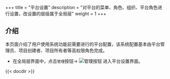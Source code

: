 +++
title = "平台设置"
description = "对平台的菜单、角色、组织、平台角色进行设置，改设置的层级属于全局层"
weight = 1
+++
## 介绍

本页面介绍了用户使用系统功能前需要进行的平台配置，该系统配置基本由平台管理员、项目创建者、项目所有者等高权限角色完成。

- 在全局层界面中，点击`管理`按钮→ ![管理按钮](/docs/user-guide/system-configuration/platform/image/manage_button.png) 进入平台设置界面。

{{< docdir >}}
